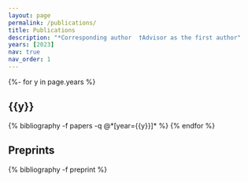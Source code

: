```yaml
---
layout: page
permalink: /publications/
title: Publications
description: "*Corresponding author  †Advisor as the first author"
years: [2023]
nav: true
nav_order: 1
---
```

<!-- _pages/publications.md -->
<div class="publications">
{%- for y in page.years %}
  <h2 class="year">{{y}}</h2>
  {% bibliography -f papers -q @*[year={{y}}]* %}
{% endfor %}
</div>

<div class="publications">
  <h2>Preprints</h2>
  {% bibliography -f preprint %}
</div>
